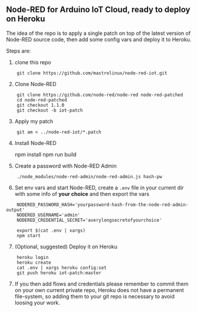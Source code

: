 ## Node-RED for Arduino IoT Cloud, ready to deploy on Heroku

The idea of the repo is to apply a single patch on top of the latest version of
Node-RED source code, then add some config vars and deploy it to Heroku.

Steps are:

1. clone this repo
```
    git clone https://github.com/mastrolinux/node-red-iot.git
```
2. Clone Node-RED

```    
    git clone https://github.com/node-red/node-red node-red-patched
    cd node-red-patched
    git checkout 1.1.0
    git checkout -b iot-patch
```

3. Apply my patch
```
    git am < ../node-red-iot/*.patch
``` 

4. Install Node-RED

    npm install
    npm run build

5. Create a password with Node-RED Admin
```
    ./node_modules/node-red-admin/node-red-admin.js hash-pw
```

6. Set env vars and start Node-RED, create a `.env` file in your current dir with some info of
**your choice** and then export the vars

```
    NODERED_PASSWORD_HASH='yourpassword-hash-from-the-node-red-admin-output'
    NODERED_USERNAME='admin'
    NODERED_CREDENTIAL_SECRET='averylongsecretofyourchoice'

    export $(cat .env | xargs)
    npm start
```

7. (Optional, suggested) Deploy it on Heroku

```
    heroku login
    heroku create
    cat .env | xargs heroku config:set
    git push heroku iot-patch:master
```

7. If you then add flows and credentials please remember to commit them on your own current private repo, Heroku does not have a permanent file-system, so adding them to your git repo is necessary to avoid loosing your work.